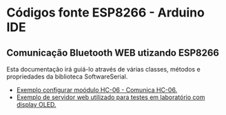 # Códigos fonte ESP8266 - Arduino IDE

Comunicação Bluetooth WEB utizando ESP8266
------

Esta documentação irá guiá-lo através de várias classes, métodos e propriedades da biblioteca SoftwareSerial. 
* [Exemplo configurar moódulo HC-06 - Comunica HC-06.](Comunica-HC06/Comunica-HC06.ino "Exemplo configurar módulo HC-06")
* [Exemplo de servidor web utilizado para testes em laboratório com display OLED.](WebServerESP8266-OLED/WebServerESP8266.ino "Exemplo WEB server - OLED")
